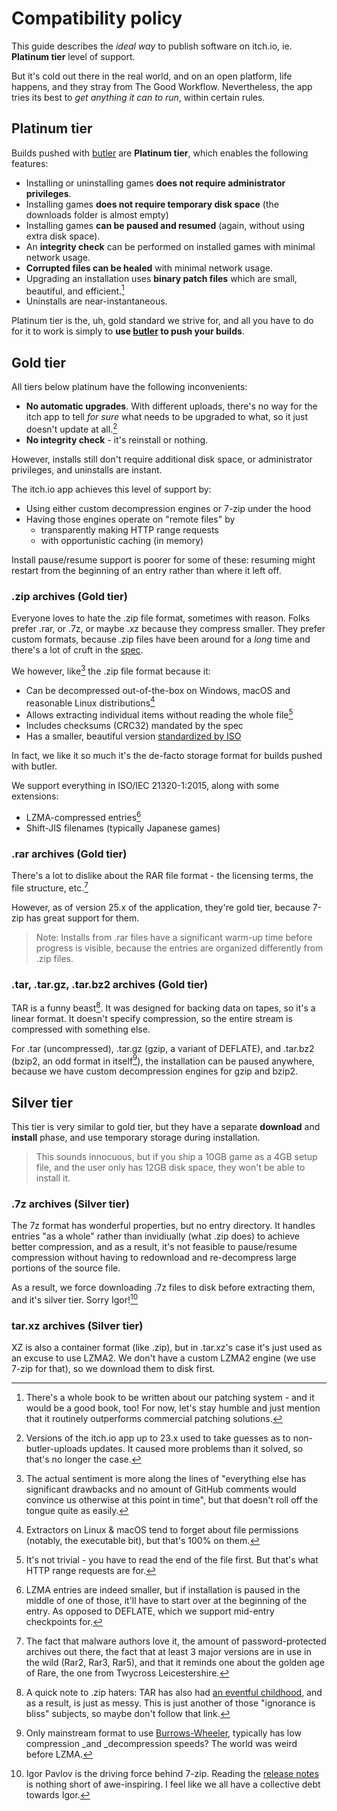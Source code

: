 # Compatibility policy

This guide describes the _ideal way_ to publish software on itch.io, ie. **Platinum tier** level of support.

But it's cold out there in the real world, and on an open platform, life happens, and they stray from The Good Workflow. Nevertheless, the app tries its best to _get anything it can to run_, within certain rules.

## Platinum tier

Builds pushed with [butler](https://itch.io/docs/butler) are **Platinum tier**, which enables the following features:

* Installing or uninstalling games **does not require administrator privileges**.
* Installing games **does not require temporary disk space** \(the downloads folder is almost empty\)
* Installing games **can be paused and resumed** \(again, without using extra disk space\).
* An **integrity check** can be performed on installed games with minimal network usage.
* **Corrupted files can be healed** with minimal network usage.
* Upgrading an installation uses **binary patch files** which are small, beautiful, and efficient.[^3]
* Uninstalls are near-instantaneous.

Platinum tier is the, uh, gold standard we strive for, and all you have to do for it to work is simply to **use **[**butler**](https://itch.io/docs/butler)** to push your builds**.

## Gold tier

All tiers below platinum have the following inconvenients:

* **No automatic upgrades**. With different uploads, there's no way for the itch app to tell _for sure_ what needs to be upgraded to what, so it just doesn't update at all.[^4]
* **No integrity check** - it's reinstall or nothing.

However, installs still don't require additional disk space, or administrator privileges, and uninstalls are instant.

The itch.io app achieves this level of support by:

* Using either custom decompression engines or 7-zip under the hood
* Having those engines operate on "remote files" by
  * transparently making HTTP range requests
  * with opportunistic caching \(in memory\)

Install pause/resume support is poorer for some of these: resuming might restart from the beginning of an entry rather than where it left off.

### .zip archives \(Gold tier\)

Everyone loves to hate the .zip file format, sometimes with reason. Folks prefer .rar, or .7z, or maybe .xz because they compress smaller. They prefer custom formats, because .zip files have been around for a _long_ time and there's a lot of cruft in the [spec](https://pkware.cachefly.net/webdocs/casestudies/APPNOTE.TXT).

We however, like[^5] the .zip file format because it:

* Can be decompressed out-of-the-box on Windows, macOS and reasonable Linux distributions[^1]
* Allows extracting individual items without reading the whole file[^2]
* Includes checksums \(CRC32\) mandated by the spec
* Has a smaller, beautiful version [standardized by ISO](https://www.iso.org/standard/60101.html)

In fact, we like it so much it's the de-facto storage format for builds pushed with butler.

We support everything in ISO/IEC 21320-1:2015, along with some extensions:

* LZMA-compressed entries[^7]
* Shift-JIS filenames \(typically Japanese games\)

### .rar archives \(Gold tier\)

There's a lot to dislike about the RAR file format - the licensing terms, the file structure, etc.[^6]

However, as of version 25.x of the application, they're gold tier, because 7-zip has great support for them.

> Note: Installs from .rar files have a significant warm-up time before progress is visible, because the entries are organized differently from .zip files.

### .tar, .tar.gz, .tar.bz2 archives \(Gold tier\)

TAR is a funny beast[^9]. It was designed for backing data on tapes, so it's a linear format. It doesn't specify compression, so the entire stream is compressed with something else.

For .tar \(uncompressed\), .tar.gz \(gzip, a variant of DEFLATE\), and .tar.bz2 \(bzip2, an odd format in itself[^8]\), the installation can be paused anywhere, because we have custom decompression engines for gzip and bzip2.

## Silver tier

This tier is very similar to gold tier, but they have a separate **download** and **install** phase, and use temporary storage during installation.

> This sounds innocuous, but if you ship a 10GB game as a 4GB setup file, and the user only has 12GB disk space, they won't be able to install it.

### .7z archives \(Silver tier\)

The 7z format has wonderful properties, but no entry directory. It handles entries "as a whole" rather than invidiually \(what .zip does\) to achieve better compression, and as a result, it's not feasible to pause/resume compression without having to redownload and re-decompress large portions of the source file.

As a result, we force downloading .7z files to disk before extracting them, and it's silver tier. Sorry Igor![^10]

### tar.xz archives \(Silver tier\)

XZ is also a container format \(like .zip\), but in .tar.xz's case it's just used as an excuse to use LZMA2. We don't have a custom LZMA2 engine \(we use 7-zip for that\), so we download them to disk first.

[^1]: Extractors on Linux & macOS tend to forget about file permissions \(notably, the executable bit\), but that's 100% on them.

[^2]: It's not trivial - you have to read the end of the file first. But that's what HTTP range requests are for.

[^3]: There's a whole book to be written about our patching system - and it would be a good book, too! For now, let's stay humble and just mention that it routinely outperforms commercial patching solutions.

[^4]: Versions of the itch.io app up to 23.x used to take guesses as to non-butler-uploads updates. It caused more problems than it solved, so that's no longer the case.

[^5]: The actual sentiment is more along the lines of "everything else has significant drawbacks and no amount of GitHub comments would convince us otherwise at this point in time", but that doesn't roll off the tongue quite as easily.

[^6]: The fact that malware authors love it, the amount of password-protected archives out there, the fact that at least 3 major versions are in use in the wild \(Rar2, Rar3, Rar5\), and that it reminds one about the golden age of Rare, the one from Twycross Leicestershire.

[^7]: LZMA entries are indeed smaller, but if installation is paused in the middle of one of those, it'll have to start over at the beginning of the entry. As opposed to DEFLATE, which we support mid-entry checkpoints for.

[^8]: Only mainstream format to use [Burrows-Wheeler](https://en.wikipedia.org/wiki/Burrows–Wheeler_transform), typically has low compression \_and \_decompression speeds? The world was weird before LZMA.

[^9]: A quick note to .zip haters: TAR has also had [an eventful childhood](https://en.wikipedia.org/wiki/Tar_%28computing%29), and as a result, is just as messy. This is just another of those "ignorance is bliss" subjects, so maybe don't follow that link.

[^10]: Igor Pavlov is the driving force behind 7-zip. Reading the [release notes](https://www.7-zip.org/history.txt) is nothing short of awe-inspiring. I feel like we all have a collective debt towards Igor.

